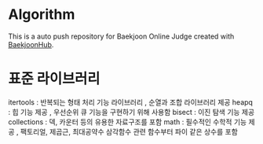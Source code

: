 # Algorithm
This is a auto push repository for Baekjoon Online Judge created with [BaekjoonHub](https://github.com/BaekjoonHub/BaekjoonHub).

# 표준 라이브러리

itertools : 반복되는 형태 처리 기능 라이브러리 , 순열과 조합 라이브러리 제공
heapq : 힙 기능 제공 , 우선순위 큐 기능을 구현하기 위해 사용함
bisect : 이진 탐색 기능 제공
collections : 덱, 카운터 등의 유용한 자료구조를 포함
math : 필수적인 수학적 기능 제공 , 팩토리얼, 제곱근, 최대공약수 삼각함수 관련 함수부터 파이 같은 상수를 포함
